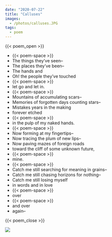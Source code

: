 ```yaml
---
date: "2020-07-22"
title: "Calluses"
images:
  - /photos/calluses.JPG
tags:
  - poem
---
```

  
{{< poem_open >}}
* {{< poem-space >}}
* The things they’ve seen–
* The places they’ve been–
* The hands and
* Oh! the people they’ve touched
* {{< poem-space >}}
* let go and let in.
* {{< poem-space >}}
* Mountains of accumulating scars–
* Memories of forgotten days counting stars–
* Mistakes years in the making
* forever etched
* {{< poem-space >}}
* in the pulp of my naked hands.
* {{< poem-space >}}
* Now forming at my fingertips–
* Now tracing the plum of new lips–
* Now paving mazes of foreign roads
* toward the cliff of some unknown future,
* {{< poem-space >}}
* mine.
* {{< poem-space >}}
* Catch me still searching for meaning in grains–
* Catch me still chasing horizons for nothing–
* Catch me still losing myself
* in words and in love
* {{< poem-space >}}
* over
* {{< poem-space >}}
* and over
* again–

{{< poem_close >}}

![](/photos/calluses.JPG)

